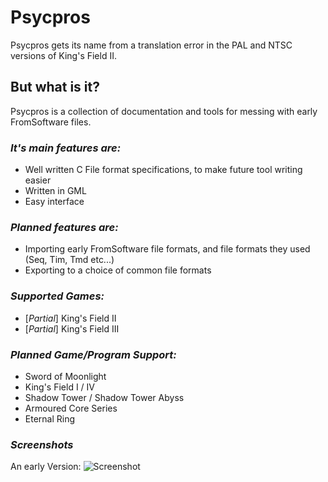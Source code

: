 # Psycpros
Psycpros gets its name from a translation error in the PAL and NTSC versions of King's Field II.

## But what is it?
Psycpros is a collection of documentation and tools for messing with early FromSoftware files.

### *It's main features are:*
- Well written C File format specifications, to make future tool writing easier
- Written in GML
- Easy interface

### *Planned features are:*
- Importing early FromSoftware file formats, and file formats they used (Seq, Tim, Tmd etc...)
- Exporting to a choice of common file formats

### *Supported Games:*
- [_Partial_] King's Field II
- [_Partial_] King's Field III

### *Planned Game/Program Support:*
- Sword of Moonlight
- King's Field I / IV
- Shadow Tower / Shadow Tower Abyss
- Armoured Core Series
- Eternal Ring
  
  
  
### *Screenshots*
An early Version:
![Screenshot](https://cdn.pbrd.co/images/HtT51p4.png)
